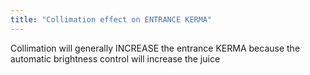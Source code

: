 ```yaml
---
title: "Collimation effect on ENTRANCE KERMA"
---
```

Collimation will generally INCREASE the entrance KERMA because the automatic brightness control will increase the juice

